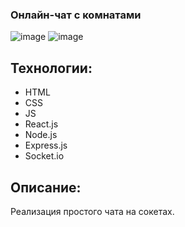 ### Онлайн-чат с комнатами

![image](https://user-images.githubusercontent.com/34595724/138599553-cf3bdcba-a0ce-45bc-a505-dccd3c184255.png)
![image](https://user-images.githubusercontent.com/34595724/138600070-416984a5-6b5f-4ea9-8f67-8c5bbad73c9c.png)


## Технологии:

* HTML
* CSS
* JS
* React.js
* Node.js
* Express.js
* Socket.io

## Описание:
Реализация простого чата на сокетах.
